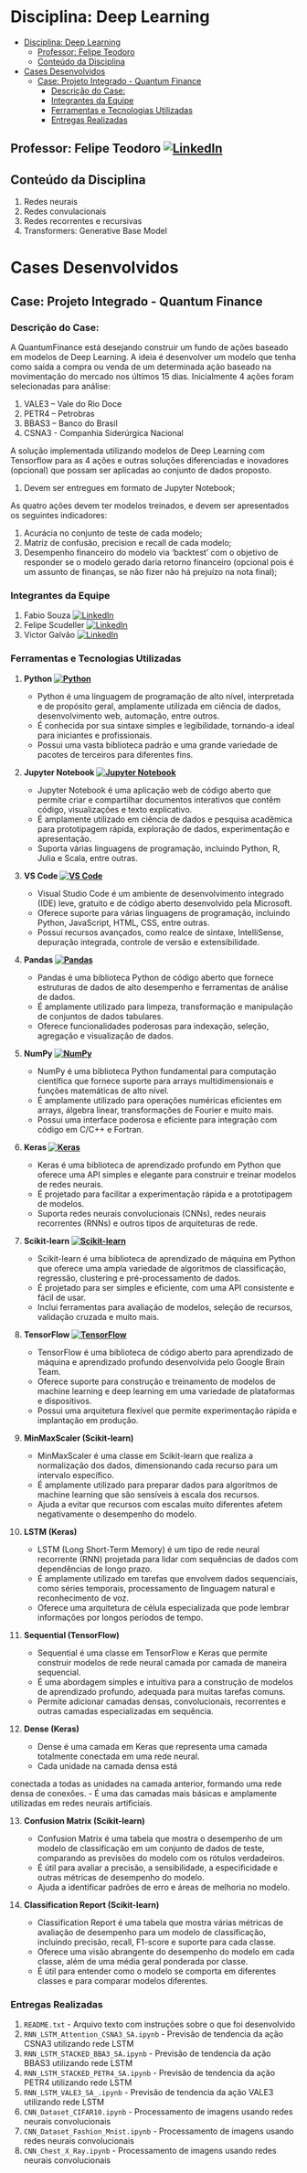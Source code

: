 # Disciplina: Deep Learning

- [Disciplina: Deep Learning](#disciplina-deep-learning)
  - [Professor: Felipe Teodoro ](#professor-felipe-teodoro-)
  - [Conteúdo da Disciplina](#conteúdo-da-disciplina)
- [Cases Desenvolvidos](#cases-desenvolvidos)
  - [Case: Projeto Integrado - Quantum Finance](#case-projeto-integrado---quantum-finance)
    - [Descrição do Case:](#descrição-do-case)
    - [Integrantes da Equipe](#integrantes-da-equipe)
    - [Ferramentas e Tecnologias Utilizadas](#ferramentas-e-tecnologias-utilizadas)
    - [Entregas Realizadas](#entregas-realizadas)

## Professor: Felipe Teodoro [![LinkedIn](https://img.shields.io/badge/LinkedIn-Profile-blue?style=flat-square&logo=linkedin)](https://www.linkedin.com/in/teodorofelipe/)

## Conteúdo da Disciplina
1. Redes neurais
2. Redes convulacionais
3. Redes recorrentes e recursivas
4. Transformers: Generative Base Model

# Cases Desenvolvidos 
## Case: Projeto Integrado - Quantum Finance
### Descrição do Case:
A QuantumFinance está desejando construir um fundo de ações baseado em modelos de Deep Learning. A ideia é desenvolver um modelo que tenha como saída a compra ou venda de um determinada ação baseado na movimentação do mercado nos últimos 15 dias.
Inicialmente 4 ações foram selecionadas para análise:
1. VALE3 – Vale do Rio Doce
2. PETR4 – Petrobras
3. BBAS3 – Banco do Brasil
4. CSNA3 - Companhia Siderúrgica Nacional

A solução implementada utilizando modelos de Deep Learning com Tensorflow para as 4 ações e outras soluções diferenciadas e inovadores (opcional) que possam ser aplicadas ao conjunto de dados proposto.
1. Devem ser entregues em formato de Jupyter Notebook;

As quatro ações devem ter modelos treinados, e devem ser apresentados os seguintes indicadores:
1. Acurácia no conjunto de teste de cada modelo;
2. Matriz de confusão, precision e recall de cada modelo;
3. Desempenho financeiro do modelo via ‘backtest’ com o objetivo de responder se o modelo gerado daria retorno financeiro (opcional pois é um assunto de finanças, se não fizer não há prejuízo na nota final);

### Integrantes da Equipe
1. Fabio Souza [![LinkedIn](https://img.shields.io/badge/LinkedIn-Profile-blue?style=flat-square&logo=linkedin)](https://www.linkedin.com/in/fabiomarcelosouza/)
2. Felipe Scudeller [![LinkedIn](https://img.shields.io/badge/LinkedIn-Profile-blue?style=flat-square&logo=linkedin)](https://www.linkedin.com/in/felipe-scudeller/)
3. Victor Galvão [![LinkedIn](https://img.shields.io/badge/LinkedIn-Profile-blue?style=flat-square&logo=linkedin)](https://www.linkedin.com/in/victor-galv%C3%A3o-74b63410a/)

### Ferramentas e Tecnologias Utilizadas
1. **Python [![Python](https://img.shields.io/badge/Python-Programming-yellow?style=flat-square&logo=python)](https://www.python.org/)**
   - Python é uma linguagem de programação de alto nível, interpretada e de propósito geral, amplamente utilizada em ciência de dados, desenvolvimento web, automação, entre outros.
   - É conhecida por sua sintaxe simples e legibilidade, tornando-a ideal para iniciantes e profissionais.
   - Possui uma vasta biblioteca padrão e uma grande variedade de pacotes de terceiros para diferentes fins.

2. **Jupyter Notebook [![Jupyter Notebook](https://img.shields.io/badge/Jupyter_Notebook-Interactive_Computing-orange?style=flat-square&logo=jupyter)](https://jupyter.org/)**
   - Jupyter Notebook é uma aplicação web de código aberto que permite criar e compartilhar documentos interativos que contêm código, visualizações e texto explicativo.
   - É amplamente utilizado em ciência de dados e pesquisa acadêmica para prototipagem rápida, exploração de dados, experimentação e apresentação.
   - Suporta várias linguagens de programação, incluindo Python, R, Julia e Scala, entre outras.

3. **VS Code [![VS Code](https://img.shields.io/badge/VS_Code-IDE-blue?style=flat-square&logo=visual-studio-code)](https://code.visualstudio.com/)**
   - Visual Studio Code é um ambiente de desenvolvimento integrado (IDE) leve, gratuito e de código aberto desenvolvido pela Microsoft.
   - Oferece suporte para várias linguagens de programação, incluindo Python, JavaScript, HTML, CSS, entre outras.
   - Possui recursos avançados, como realce de sintaxe, IntelliSense, depuração integrada, controle de versão e extensibilidade.

4. **Pandas [![Pandas](https://img.shields.io/badge/Pandas-Data_Manipulation-blue?style=flat-square&logo=pandas)](https://pandas.pydata.org/)**
   - Pandas é uma biblioteca Python de código aberto que fornece estruturas de dados de alto desempenho e ferramentas de análise de dados.
   - É amplamente utilizado para limpeza, transformação e manipulação de conjuntos de dados tabulares.
   - Oferece funcionalidades poderosas para indexação, seleção, agregação e visualização de dados.

5. **NumPy [![NumPy](https://img.shields.io/badge/NumPy-Scientific_Computing-yellowgreen?style=flat-square&logo=numpy)](https://numpy.org/)**
   - NumPy é uma biblioteca Python fundamental para computação científica que fornece suporte para arrays multidimensionais e funções matemáticas de alto nível.
   - É amplamente utilizado para operações numéricas eficientes em arrays, álgebra linear, transformações de Fourier e muito mais.
   - Possui uma interface poderosa e eficiente para integração com código em C/C++ e Fortran.

6. **Keras [![Keras](https://img.shields.io/badge/Keras-Deep_Learning-red?style=flat-square&logo=keras)](https://keras.io/)**
   - Keras é uma biblioteca de aprendizado profundo em Python que oferece uma API simples e elegante para construir e treinar modelos de redes neurais.
   - É projetado para facilitar a experimentação rápida e a prototipagem de modelos.
   - Suporta redes neurais convolucionais (CNNs), redes neurais recorrentes (RNNs) e outros tipos de arquiteturas de rede.

7. **Scikit-learn [![Scikit-learn](https://img.shields.io/badge/Scikit_learn-Machine_Learning-yellowgreen?style=flat-square&logo=scikit-learn)](https://scikit-learn.org/)**
   - Scikit-learn é uma biblioteca de aprendizado de máquina em Python que oferece uma ampla variedade de algoritmos de classificação, regressão, clustering e pré-processamento de dados.
   - É projetado para ser simples e eficiente, com uma API consistente e fácil de usar.
   - Inclui ferramentas para avaliação de modelos, seleção de recursos, validação cruzada e muito mais.

8. **TensorFlow [![TensorFlow](https://img.shields.io/badge/TensorFlow-Machine_Learning-red?style=flat-square&logo=tensorflow)](https://www.tensorflow.org/)**
   - TensorFlow é uma biblioteca de código aberto para aprendizado de máquina e aprendizado profundo desenvolvida pelo Google Brain Team.
   - Oferece suporte para construção e treinamento de modelos de machine learning e deep learning em uma variedade de plataformas e dispositivos.
   - Possui uma arquitetura flexível que permite experimentação rápida e implantação em produção.

9. **MinMaxScaler (Scikit-learn)**
   - MinMaxScaler é uma classe em Scikit-learn que realiza a normalização dos dados, dimensionando cada recurso para um intervalo específico.
   - É amplamente utilizado para preparar dados para algoritmos de machine learning que são sensíveis à escala dos recursos.
   - Ajuda a evitar que recursos com escalas muito diferentes afetem negativamente o desempenho do modelo.

10. **LSTM (Keras)**
    - LSTM (Long Short-Term Memory) é um tipo de rede neural recorrente (RNN) projetada para lidar com sequências de dados com dependências de longo prazo.
    - É amplamente utilizado em tarefas que envolvem dados sequenciais, como séries temporais, processamento de linguagem natural e reconhecimento de voz.
    - Oferece uma arquitetura de célula especializada que pode lembrar informações por longos períodos de tempo.

11. **Sequential (TensorFlow)**
    - Sequential é uma classe em TensorFlow e Keras que permite construir modelos de rede neural camada por camada de maneira sequencial.
    - É uma abordagem simples e intuitiva para a construção de modelos de aprendizado profundo, adequada para muitas tarefas comuns.
    - Permite adicionar camadas densas, convolucionais, recorrentes e outras camadas especializadas em sequência.

12. **Dense (Keras)**
    - Dense é uma camada em Keras que representa uma camada totalmente conectada em uma rede neural.
    - Cada unidade na camada densa está

 conectada a todas as unidades na camada anterior, formando uma rede densa de conexões.
    - É uma das camadas mais básicas e amplamente utilizadas em redes neurais artificiais.

13. **Confusion Matrix (Scikit-learn)**
    - Confusion Matrix é uma tabela que mostra o desempenho de um modelo de classificação em um conjunto de dados de teste, comparando as previsões do modelo com os rótulos verdadeiros.
    - É útil para avaliar a precisão, a sensibilidade, a especificidade e outras métricas de desempenho do modelo.
    - Ajuda a identificar padrões de erro e áreas de melhoria no modelo.

14. **Classification Report (Scikit-learn)**
    - Classification Report é uma tabela que mostra várias métricas de avaliação de desempenho para um modelo de classificação, incluindo precisão, recall, F1-score e suporte para cada classe.
    - Oferece uma visão abrangente do desempenho do modelo em cada classe, além de uma média geral ponderada por classe.
    - É útil para entender como o modelo se comporta em diferentes classes e para comparar modelos diferentes.

### Entregas Realizadas
1. `README.txt` - Arquivo texto com instruções sobre o que foi desenvolvido
2. `RNN_LSTM_Attention_CSNA3_SA.ipynb` - Previsão de tendencia da ação CSNA3 utilizando rede LSTM
3. `RNN_LSTM_STACKED_BBA3_SA.ipynb` - Previsão de tendencia da ação BBAS3 utilizando rede LSTM
4. `RNN_LSTM_STACKED_PETR4_SA.ipynb` - Previsão de tendencia da ação PETR4 utilizando rede LSTM
5. `RNN_LSTM_VALE3_SA_.ipynb` - Previsão de tendencia da ação VALE3 utilizando rede LSTM
6. `CNN_Dataset_CIFAR10.ipynb` - Processamento de imagens usando redes neurais convolucionais
7. `CNN_Dataset_Fashion_Mnist.ipynb` - Processamento de imagens usando redes neurais convolucionais
8. `CNN_Chest_X_Ray.ipynb` - Processamento de imagens usando redes neurais convolucionais